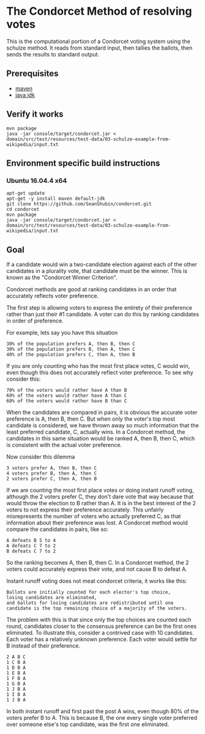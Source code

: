 # The Condorcet Method of resolving votes
This is the computational portion of a Condorcet voting system using the schulze method.
It reads from standard input,
then tallies the ballots,
then sends the results to standard output.

## Prerequisites
- [maven](https://maven.apache.org/)
- [java jdk](http://www.oracle.com/technetwork/java/javase/downloads/index.html)

## Verify it works

    mvn package
    java -jar console/target/condorcet.jar < domain/src/test/resources/test-data/03-schulze-example-from-wikipedia/input.txt 

## Environment specific build instructions

### Ubuntu 16.04.4 x64

    apt-get update
    apt-get -y install maven default-jdk
    git clone https://github.com/SeanShubin/condorcet.git
    cd condorcet
    mvn package
    java -jar console/target/condorcet.jar < domain/src/test/resources/test-data/03-schulze-example-from-wikipedia/input.txt

## Goal
If a candidate would win a two-candidate election against each of the other candidates in a plurality vote, that candidate must be the winner.
This is known as the "Condorcet Winner Criterion".

Condorcet methods are good at ranking candidates in an order that accurately reflects voter preference.

The first step is allowing voters to express the entirety of their preference rather than just their #1 candidate.
A voter can do this by ranking candidates in order of preference.

For example, lets say you have this situation

    30% of the population prefers A, then B, then C
    30% of the population prefers B, then A, then C
    40% of the population prefers C, then A, then B

If you are only counting who has the most first place votes, C would win, even though this does not accurately reflect voter preference.
To see why consider this:

    70% of the voters would rather have A than B
    60% of the voters would rather have A than C
    60% of the voters would rather have B than C

When the candidates are compared in pairs, it is obvious the accurate voter preference is A, then B, then C.
But when only the voter's top most candidate is considered, we have thrown away so much information that the least preferred candidate, C, actually wins.
In a Condorcet method, the candidates in this same situation would be ranked A, then B, then C, which is consistent with the actual voter preference.

Now consider this dilemma

    3 voters prefer A, then B, then C
    4 voters prefer B, then A, then C
    2 voters prefer C, then A, then B

If we are counting the most first place votes or doing instant runoff voting, although the 2 voters prefer C, they don't dare vote that way because that would throw the election to B rather than A.
It is in the best interest of the 2 voters to not express their preference accurately.
This unfairly misrepresents the number of voters who actually preferred C, as that information about their preference was lost.
A Condorcet method would compare the candidates in pairs, like so:

    A defeats B 5 to 4
    A defeats C 7 to 2
    B defeats C 7 to 2
    
So the ranking becomes A, then B, then C.
In a Condorcet method, the 2 voters could accurately express their vote, and not cause B to defeat A.


Instant runoff voting does not meat condorcet criteria, it works like this:

    Ballots are initially counted for each elector's top choice,
    losing candidates are eliminated,
    and ballots for losing candidates are redistributed until one candidate is the top remaining choice of a majority of the voters.

The problem with this is that since only the top choices are counted each round, candidates closer to the consensus preference can be the first ones eliminated.
To illustrate this, consider a contrived case with 10 candidates.
Each voter has a relatively unknown preference.
Each voter would settle for B instead of their preference.


    2 A B C
    1 C B A
    1 D B A
    1 E B A
    1 F B A
    1 G B A
    1 J B A
    1 I B A
    1 J B A

In both instant runoff and first past the post A wins, even though 80% of the voters prefer B to A.
This is because B, the one every single voter preferred over someone else's top candidate, was the first one eliminated. 

